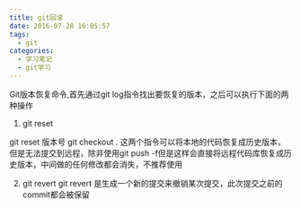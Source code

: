 ```yaml
---
title: git回滚
date: 2016-07-28 16:05:57
tags: 
  - git
categories:
  - 学习笔记
  - git学习
---
```

Git版本恢复命令,首先通过git log指令找出要恢复的版本，之后可以执行下面的两种操作

1. git reset

git reset 版本号 
git checkout .
这两个指令可以将本地的代码恢复成历史版本，但是无法提交到远程，除非使用git push -f但是这样会直接将远程代码库恢复成历史版本，中间做的任何修改都会消失，不推荐使用

2. git revert
git revert 是生成一个新的提交来撤销某次提交，此次提交之前的commit都会被保留



